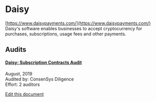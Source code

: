 
# Daisy
  
[https://www.daisypayments.com/](https://www.daisypayments.com/)<br>
Daisy's software enables businesses to accept cryptocurrency for purchases, subscriptions, usage fees and other payments.


## Audits



#### [Daisy: Subscription Contracts Audit](https://github.com/ConsenSys/daisy-audit-report-2019-08)

August, 2019<br>
Audited by: ConsenSys Diligence<br>Effort: 2 auditors<br>

      

  





[Edit this document](https://github.com/ConsenSys/blockchainSecurityDB/blob/master/projects/daisy.json)